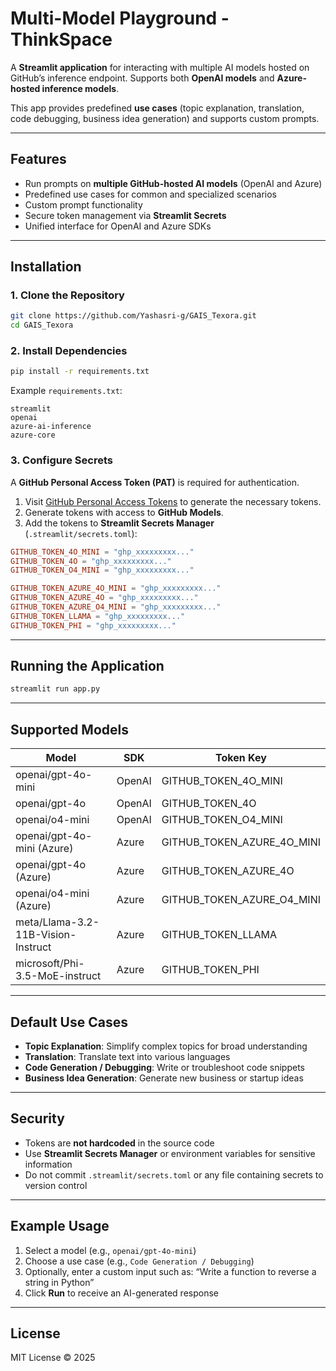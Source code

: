 # Multi-Model Playground - ThinkSpace

A **Streamlit application** for interacting with multiple AI models hosted on GitHub’s inference endpoint. Supports both **OpenAI models** and **Azure-hosted inference models**.

This app provides predefined **use cases** (topic explanation, translation, code debugging, business idea generation) and supports custom prompts.

---

## Features

- Run prompts on **multiple GitHub-hosted AI models** (OpenAI and Azure)
- Predefined use cases for common and specialized scenarios
- Custom prompt functionality
- Secure token management via **Streamlit Secrets**
- Unified interface for OpenAI and Azure SDKs

---

## Installation

### 1. Clone the Repository

```bash
git clone https://github.com/Yashasri-g/GAIS_Texora.git
cd GAIS_Texora
```

### 2. Install Dependencies

```bash
pip install -r requirements.txt
```

Example `requirements.txt`:

```
streamlit
openai
azure-ai-inference
azure-core
```

### 3. Configure Secrets

A **GitHub Personal Access Token (PAT)** is required for authentication.

1. Visit [GitHub Personal Access Tokens](https://github.com/settings/tokens) to generate the necessary tokens.
2. Generate tokens with access to **GitHub Models**.
3. Add the tokens to **Streamlit Secrets Manager** (`.streamlit/secrets.toml`):

```toml
GITHUB_TOKEN_4O_MINI = "ghp_xxxxxxxxx..."
GITHUB_TOKEN_4O = "ghp_xxxxxxxxx..."
GITHUB_TOKEN_O4_MINI = "ghp_xxxxxxxxx..."

GITHUB_TOKEN_AZURE_4O_MINI = "ghp_xxxxxxxxx..."
GITHUB_TOKEN_AZURE_4O = "ghp_xxxxxxxxx..."
GITHUB_TOKEN_AZURE_O4_MINI = "ghp_xxxxxxxxx..."
GITHUB_TOKEN_LLAMA = "ghp_xxxxxxxxx..."
GITHUB_TOKEN_PHI = "ghp_xxxxxxxxx..."
```

---

## Running the Application

```bash
streamlit run app.py
```

---

## Supported Models

| Model                                | SDK    | Token Key                    |
| ------------------------------------- | ------ | ---------------------------- |
| openai/gpt-4o-mini                   | OpenAI | GITHUB_TOKEN_4O_MINI         |
| openai/gpt-4o                        | OpenAI | GITHUB_TOKEN_4O              |
| openai/o4-mini                       | OpenAI | GITHUB_TOKEN_O4_MINI         |
| openai/gpt-4o-mini (Azure)           | Azure  | GITHUB_TOKEN_AZURE_4O_MINI   |
| openai/gpt-4o (Azure)                | Azure  | GITHUB_TOKEN_AZURE_4O        |
| openai/o4-mini (Azure)               | Azure  | GITHUB_TOKEN_AZURE_O4_MINI   |
| meta/Llama-3.2-11B-Vision-Instruct   | Azure  | GITHUB_TOKEN_LLAMA           |
| microsoft/Phi-3.5-MoE-instruct       | Azure  | GITHUB_TOKEN_PHI             |

---

## Default Use Cases

- **Topic Explanation**: Simplify complex topics for broad understanding
- **Translation**: Translate text into various languages
- **Code Generation / Debugging**: Write or troubleshoot code snippets
- **Business Idea Generation**: Generate new business or startup ideas

---

## Security

- Tokens are **not hardcoded** in the source code
- Use **Streamlit Secrets Manager** or environment variables for sensitive information
- Do not commit `.streamlit/secrets.toml` or any file containing secrets to version control

---

## Example Usage

1. Select a model (e.g., `openai/gpt-4o-mini`)
2. Choose a use case (e.g., `Code Generation / Debugging`)
3. Optionally, enter a custom input such as: “Write a function to reverse a string in Python”
4. Click **Run** to receive an AI-generated response

---

## License

MIT License © 2025
